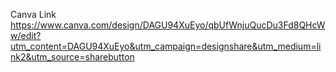 Canva Link
https://www.canva.com/design/DAGU94XuEyo/qbUfWnjuQucDu3Fd8QHcWw/edit?utm_content=DAGU94XuEyo&utm_campaign=designshare&utm_medium=link2&utm_source=sharebutton
